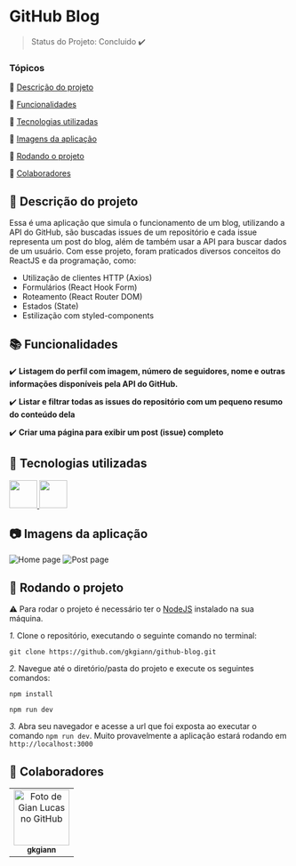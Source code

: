 # GitHub Blog

> Status do Projeto: Concluido :heavy_check_mark:

### Tópicos 

:small_blue_diamond: [Descrição do projeto](#memo-descrição-do-projeto)

:small_blue_diamond: [Funcionalidades](#books-funcionalidades)

:small_blue_diamond: [Tecnologias utilizadas](#wrench-tecnologias-utilizadas)

:small_blue_diamond: [Imagens da aplicação](#camera-imagens-da-aplicação)

:small_blue_diamond: [Rodando o projeto](#rocket-rodando-o-projeto)

:small_blue_diamond: [Colaboradores](#handshake-colaboradores)

## :memo: Descrição do projeto
Essa é uma aplicação que simula o funcionamento de um blog, utilizando a API do GitHub, são buscadas issues de um repositório e cada issue representa um post do blog, além de também usar a API para buscar dados de um usuário. Com esse projeto, foram praticados diversos conceitos do ReactJS e da programação, como:
* Utilização de clientes HTTP (Axios)
* Formulários (React Hook Form)
* Roteamento (React Router DOM)
* Estados (State)
* Estilização com styled-components

## :books: Funcionalidades
:heavy_check_mark: **Listagem do perfil com imagem, número de seguidores, nome e outras informações disponíveis pela API do GitHub.**

:heavy_check_mark: **Listar e filtrar todas as issues do repositório com um pequeno resumo do conteúdo dela**

:heavy_check_mark: **Criar uma página para exibir um post (issue) completo**

## :wrench: Tecnologias utilizadas
<a href="https://reactjs.org" target="_blank">
  <img width="50" src="https://cdn.jsdelivr.net/gh/devicons/devicon/icons/react/react-original-wordmark.svg" />
</a>
<a href="https://www.typescriptlang.org" target="_blank">
  <img width="50" src="https://cdn.jsdelivr.net/gh/devicons/devicon/icons/typescript/typescript-original.svg" />
</a>
           
## :camera: Imagens da aplicação
![Home page](/images/home.png)
![Post page](/images/post.png)

## :rocket: Rodando o projeto
:warning: Para rodar o projeto é necessário ter o [NodeJS](https://nodejs.org/en) instalado na sua máquina.

*1.* Clone o repositório, executando o seguinte comando no terminal:
```
git clone https://github.com/gkgiann/github-blog.git
```

*2.* Navegue até o diretório/pasta do projeto e execute os seguintes comandos:
```
npm install
```
```
npm run dev
```
*3.* Abra seu navegador e acesse a url que foi exposta ao executar o comando `npm run dev`. Muito provavelmente a aplicação estará rodando em `http://localhost:3000`

## :handshake: Colaboradores
<table>
  <tr>
    <td align="center">
      <a href="https://github.com/gkgiann">
        <img src="https://avatars.githubusercontent.com/u/67169105?v=4" width="100px;" alt="Foto de Gian Lucas no GitHub"/><br>
        <sub>
          <b>gkgiann</b>
        </sub>
      </a>
    </td>
  </tr>
</table>